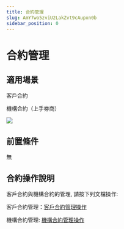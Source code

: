 ```yaml
---
title: 合約管理
slug: AmY7wo5zviU2LakZvt9cAupxn0b
sidebar_position: 0
---
```



# 合約管理

## 適用場景

客戶合約

機構合約（上手劵商）

<img src="/assets/VzpTbMnVqo1WrhxLAT0cXz3ynuc.png" src-width="1606" src-height="474" align="center"/>

## 前置條件

無

## 合約操作說明

客戶合約與機構合約的管理, 請按下列文檔操作:

客戶合約管理：[客戶合約管理操作](./TNHdw5WjEi8pi1knbtqcEi6KnWe) 

機構合約管理:   [機構合約管理操作](./PgNgwUZLci87HPkPmSRcEfivnhf) 


